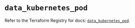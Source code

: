 # `data_kubernetes_pod`

Refer to the Terraform Registry for docs: [`data_kubernetes_pod`](https://registry.terraform.io/providers/hashicorp/kubernetes/2.15.0/docs/data-sources/pod).
